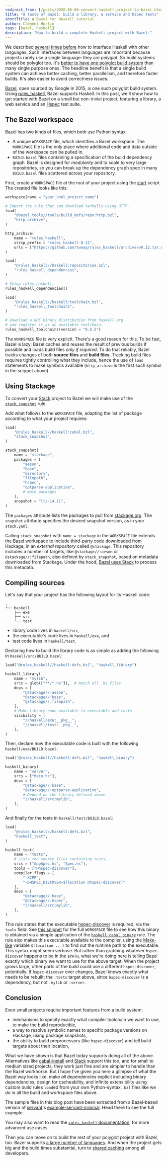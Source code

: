 ```yaml
---
redirect_from: [/posts/2020-05-06-convert-haskell-project-to-bazel.html]
title: "A taste of Bazel: build a library, a service and hspec tests"
shortTitle: A Bazel for Haskell tutorial
author: Clément Hurlin
tags: [bazel, haskell]
description: "How to build a complete Haskell project with Bazel."
---
```


We described [several][inline-java] [times][inline-js]
[before][inline-r] how to interface Haskell with other languages. Such
interfaces between languages are important because projects rarely use
a single language: they are _polyglot_. So build systems should be
polyglot too. It's [better to have one polyglot build
system][why-bazel] than many single purpose ones. The headline benefit
is that a single build system can achieve better caching, better
parallelism, and therefore faster builds. It's also easier to avoid
correctness issues.

[Bazel](https://bazel.build/), open sourced by Google in 2015, is one
such polyglot build system. Using [rules_haskell][rules_haskell],
Bazel supports Haskell. In this post, we'll show how to get started
with Bazel on a small but non-trivial project, featuring a library,
a web service and an [Hspec][hspec] test suite.

[inline-java]: https://www.tweag.io/posts/2017-08-17-inline-code.html
[inline-js]: https://www.tweag.io/posts/2019-05-09-inline-js.html
[inline-r]: https://www.tweag.io/posts/2015-09-08-programming-r-at-native-speed-in-haskell.html
[why-bazel]: https://www.tweag.io/posts/2018-02-28-bazel-haskell.html
[rules_haskell]: https://haskell.build
[hspec]: http://hspec.github.io/

## The Bazel workspace

Bazel has two kinds of files, which both use Python syntax:

- A unique `WORKSPACE` file, which identifies a Bazel workspace. The `WORKSPACE` file is the only
  place where additional code and data outside of the workspace can be pulled
  in.
- `BUILD.bazel` files containing a specification of the build
  dependency graph. Bazel is designed for _modularity_ and to scale to
  very large repositories, so you can break up the dependency graph
  spec in many `BUILD.bazel` files scattered across your repository.

First, create a `WORKSPACE` file at the root of your project
using the [start][start] script. The created file looks like this:

```python
workspace(name = "your_cool_project_name")

# Import the rule that can download tarballs using HTTP.
load(
    "@bazel_tools//tools/build_defs/repo:http.bzl",
    "http_archive",
)

http_archive(
    name = "rules_haskell",
    strip_prefix = "rules_haskell-0.12",
    urls = ["https://github.com/tweag/rules_haskell/archive/v0.12.tar.gz"],
)

load(
    "@rules_haskell//haskell:repositories.bzl",
    "rules_haskell_dependencies",
)

# Setup rules_haskell.
rules_haskell_dependencies()

load(
    "@rules_haskell//haskell:toolchain.bzl",
    "rules_haskell_toolchains",
)

# Download a GHC binary distribution from haskell.org
# and register it as an available toolchain.
rules_haskell_toolchains(version = "8.6.5")
```

The `WORKSPACE` file is very explicit. There's a good reason for this.
To be fast, Bazel is lazy: Bazel caches and reuses the result of previous builds if possible
and loads build files _only if required_. To do that reliably,
Bazel tracks changes of both **source files** and **build files**. Tracking
build files requires tightly controlling what they include,
hence the use of `load` statements to make symbols available
(`http_archive` is the first such symbol in the snippet above).

[start]: https://rules-haskell.readthedocs.io/en/latest/haskell-use-cases.html#starting-a-new-project

## Using Stackage

To convert your [Stack][stack] project to Bazel we will make use of
the [`stack_snapshot`][stack_snapshot] rule.

[stack_snapshot]: https://release.api.haskell.build/haskell/cabal.html#stack_snapshot

Add what follows to the `WORKSPACE` file, adapting the list
of package according to what your project requires:

```python
load(
    "@rules_haskell//haskell:cabal.bzl",
    "stack_snapshot",
)

stack_snapshot(
    name = "stackage",
    packages = [
        "aeson",
        "base",
        "directory",
        "filepath",
        "hspec",
        "optparse-applicative",
        # more packages
    ],
    snapshot = "lts-14.11",
)
```

The `packages` attribute lists the packages to pull from
[stackage.org](https://www.stackage.org). The `snapshot` attribute specifies the
desired snapshot version, as in your `stack.yaml`.

Calling `stack_snapshot` with `name = stackage` in the `WORKSPACE`
file extends the Bazel workspace to include third-party code
downloaded from Hackage, in an _external repository_ called
`@stackage`. This repository includes a number of targets, like
`@stackage//:aeson` or `@stackage//:filepath`, also defined by
`stack_snapshot`, based on metadata downloaded from Stackage. Under
the hood, [Bazel uses Stack][bazel-stack-nix] to process this metadata.

[bazel-stack-nix]: https://www.tweag.io/posts/2019-10-09-bazel-cabal-stack.html

## Compiling sources

Let's say that your project has the following layout for its
Haskell code:

```plain
.
└── haskell
    ├── exe
    ├── src
    └── test
```

- library code lives in `haskell/src`,
- the executable's code lives in `haskell/exe`, and
- test code lives in `haskell/test`.

Declaring how to build the library code is as simple as adding
the following in `haskell/src/BUILD.bazel`:

```python
load("@rules_haskell//haskell:defs.bzl", "haskell_library")

haskell_library(
    name = "mylib",
    srcs = glob(["**/*.hs"]),  # match all .hs files
    deps = [
        "@stackage//:aeson",
        "@stackage//:base",
        "@stackage//:filepath",
    ],
    # Make library code available to executable and tests
    visibility = [
        "//haskell/exe:__pkg__",
        "//haskell/test:__pkg__",
    ],
)
```

Then, declare how the executable code is built with the
following `haskell/exe/BUILD.bazel`:

```python
load("@rules_haskell//haskell:defs.bzl", "haskell_binary")

haskell_binary(
    name = "server",
    srcs = ["Main.hs"],
    deps = [
        "@stackage//:base",
        "@stackage//:optparse-applicative",
        # Depend on the library defined above
        "//haskell/src:mylib",
    ],
)
```

And finally for the tests in `haskell/test/BUILD.bazel`:

```python
load(
    "@rules_haskell//haskell:defs.bzl",
    "haskell_test",
)

haskell_test(
    name = "tests",
    # Lists the source files containing tests,
    srcs = ["AppSpec.hs", "Spec.hs"],
    tools = ["@hspec-discover"],
    compiler_flags = [
        "-XCPP",
        "-DHSPEC_DISCOVER=$(location @hspec-discover)"
    ],
    deps = [
        "@stackage//:base",
        "@stackage//:hspec",
        "//haskell/src:mylib",
    ],
)
```

This rule states that the executable
[hspec-discover](http://hspec.github.io/hspec-discover.html) is required, via
the `tools` field. See [this
snippet](https://github.com/aherrmann/stack_snapshot_example/blob/0db0b540583e3061ac2b7b154a60d726ef227311/WORKSPACE#L78-L105)
for the full `WORKSPACE` file to see how this binary is obtained via a simple
application of the
[`haskell_cabal_binary`](https://release.api.haskell.build/haskell/cabal.html#stack_snapshot#haskell_cabal_binary)
rule. The rule also makes this executable available to the compiler, using the
[Make-like](https://docs.bazel.build/versions/master/be/make-variables.html)
variable `$(location ...)` to find out the runtime path to the executable.
This syntax might seem verbose. But rather than grabbing whatever
`hspec-discover` happens to be in the `$PATH`, what we're doing here
is telling Bazel exactly which binary we want to use for the above
target. When the project grows large, other parts of the build could
use a different `hspec-discover`, potentially. If `hspec-discover`
ever changes, Bazel knows exactly what needs to be rebuilt: the
`:tests` target above, since `hspec-discover` is a dependency,
but not `:mylib` or `:server`.

## Conclusion

Even small projects require important features from a build system:

- mechanisms to specify exactly what compiler toolchain we want to
  use, to make the build reproducible,
- a way to resolve symbolic names to specific package versions on
  Hackage, using package snapshots,
- the ability to build preprocessors (like `hspec-discover`) and tell
  build targets about their location,

What we have shown is that Bazel today supports doing all of the
above. Alternatives like [cabal-install][cabal-install] and [Stack][stack]
support this too, and
for small to medium sized projects, they work just fine and are
simpler to handle than the Bazel workhorse. But I hope I've given you
here a glimpse of what the Bazel way looks like: make _all_
dependencies explicit including binary dependencies, design for
cacheability, and infinite extensibility using custom build rules
`load`ed from your own Python-syntax `.bzl` files like we do in all the
build and workspace files above.

The
sample files in this blog post have been extracted from a Bazel-based
version of [servant](https://github.com/haskell-servant)'s
[example-servant-minimal][bazel-stack-example]. Head there to see the
full example.

You may also want to read the [`rules_haskell`
documentation](https://rules-haskell.readthedocs.io/en/latest/), for
more advanced use cases.

Then you can move on to build the rest of your polyglot project with
Bazel, too. Bazel supports [a large number of languages][bazel-rules-list].
And when the project gets big and the build times
substantial, turn to [shared caching][bazel-remote-cache]
among all developers.

[bazel-stack-example]: https://github.com/aherrmann/stack_snapshot_example
[bazel-remote-cache]: https://www.tweag.io/posts/2020-04-09-bazel-remote-cache.html
[bazel-rules-list]: https://docs.bazel.build/versions/master/rules.html
[cabal-install]: https://hackage.haskell.org/package/cabal-install
[stack]: https://docs.haskellstack.org/en/stable/README/
